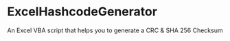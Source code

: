 # ExcelHashcodeGenerator
An Excel VBA script that helps you to generate a CRC &amp; SHA 256 Checksum
